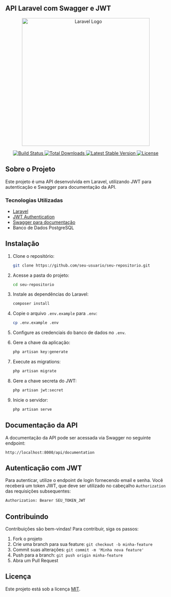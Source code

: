 ## API Laravel com Swagger e JWT

<p align="center">
  <a href="https://laravel.com" target="_blank">
    <img src="https://raw.githubusercontent.com/laravel/art/master/logo-lockup/5%20SVG/2%20CMYK/1%20Full%20Color/laravel-logolockup-cmyk-red.svg" width="400" alt="Laravel Logo">
  </a>
</p>

<p align="center">
  <a href="https://github.com/laravel/framework/actions">
    <img src="https://github.com/laravel/framework/workflows/tests/badge.svg" alt="Build Status">
  </a>
  <a href="https://packagist.org/packages/laravel/framework">
    <img src="https://img.shields.io/packagist/dt/laravel/framework" alt="Total Downloads">
  </a>
  <a href="https://packagist.org/packages/laravel/framework">
    <img src="https://img.shields.io/packagist/v/laravel/framework" alt="Latest Stable Version">
  </a>
  <a href="https://packagist.org/packages/laravel/framework">
    <img src="https://img.shields.io/packagist/l/laravel/framework" alt="License">
  </a>
</p>

## Sobre o Projeto

Este projeto é uma API desenvolvida em Laravel, utilizando JWT para autenticação e Swagger para documentação da API.

### Tecnologias Utilizadas

- [Laravel](https://laravel.com)
- [JWT Authentication](https://jwt.io)
- [Swagger para documentação](https://swagger.io)
- Banco de Dados PostgreSQL

## Instalação

1. Clone o repositório:
   ```sh
   git clone https://github.com/seu-usuario/seu-repositorio.git
   ```

2. Acesse a pasta do projeto:
   ```sh
   cd seu-repositorio
   ```

3. Instale as dependências do Laravel:
   ```sh
   composer install
   ```

4. Copie o arquivo `.env.example` para `.env`:
   ```sh
   cp .env.example .env
   ```

5. Configure as credenciais do banco de dados no `.env`.

6. Gere a chave da aplicação:
   ```sh
   php artisan key:generate
   ```

7. Execute as migrations:
   ```sh
   php artisan migrate
   ```

8. Gere a chave secreta do JWT:
   ```sh
   php artisan jwt:secret
   ```

9. Inicie o servidor:
   ```sh
   php artisan serve
   ```

## Documentação da API

A documentação da API pode ser acessada via Swagger no seguinte endpoint:
```
http://localhost:8000/api/documentation
```

## Autenticação com JWT

Para autenticar, utilize o endpoint de login fornecendo email e senha. Você receberá um token JWT, que deve ser utilizado no cabeçalho `Authorization` das requisições subsequentes:
```sh
Authorization: Bearer SEU_TOKEN_JWT
```

## Contribuindo

Contribuições são bem-vindas! Para contribuir, siga os passos:

1. Fork o projeto
2. Crie uma branch para sua feature: `git checkout -b minha-feature`
3. Commit suas alterações: `git commit -m 'Minha nova feature'`
4. Push para a branch: `git push origin minha-feature`
5. Abra um Pull Request

## Licença

Este projeto está sob a licença [MIT](https://opensource.org/licenses/MIT).
